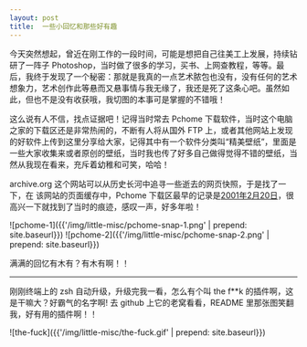 ```yaml
---
layout: post
title:  一些小回忆和那些好有趣
---
```


今天突然想起，曾近在刚工作的一段时间，可能是想把自己往美工上发展，持续钻研了一阵子 Photoshop，当时做了很多的学习，买书、上网查教程，等等。最后，我终于发现了一个秘密：那就是我真的一点艺术脓包也没有，没有任何的艺术想象力，艺术创作此等悬而又悬事情与我无缘了，我还是死了这条心吧。虽然如此，但也不是没有收获哦，我切图的本事可是掌握的不错哦！

<!--more-->

这么说有人不信，找点证据吧！记得当时常去 Pchome 下载软件，当时这个电脑之家的下载区还是非常热闹的，不断有人将从国外 FTP 上，或者其他网站上发现的好软件上传到这里分享给大家，记得其中有一个软件分类叫“精美壁纸”，里面是一些大家收集来或者原创的壁纸，当时我也传了好多自己做得觉得不错的壁纸，当然从我现在看来，充斥着幼稚和可笑，哈哈！

archive.org 这个网站可以从历史长河中追寻一些逝去的网页快照，于是找了一下，在 该网站的页面缓存中，Pchome 下载区最早的记录是[2001年2月20日](http://web.archive.org/web/20010413222811/http://www.pchome.net/dl/wallpapr.htm)，很高兴一下就找到了当时的痕迹，感叹一声，好多年啦！

![pchome-1]({{'/img/little-misc/pchome-snap-1.png' | prepend: site.baseurl}})
![pchome-2]({{'/img/little-misc/pchome-snap-2.png' | prepend: site.baseurl}})

满满的回忆有木有？有木有啊！！

<hr>

刚刚终端上的 zsh 自动升级，升级完我一看，怎么有个叫 the f**k 的插件啊，这是干嘛大？好霸气的名字啊! 去 github 上它的老窝看看，README 里那张图笑翻我，好有用的插件啊！！

![the-fuck]({{'/img/little-misc/the-fuck.gif' | prepend: site.baseurl}})

